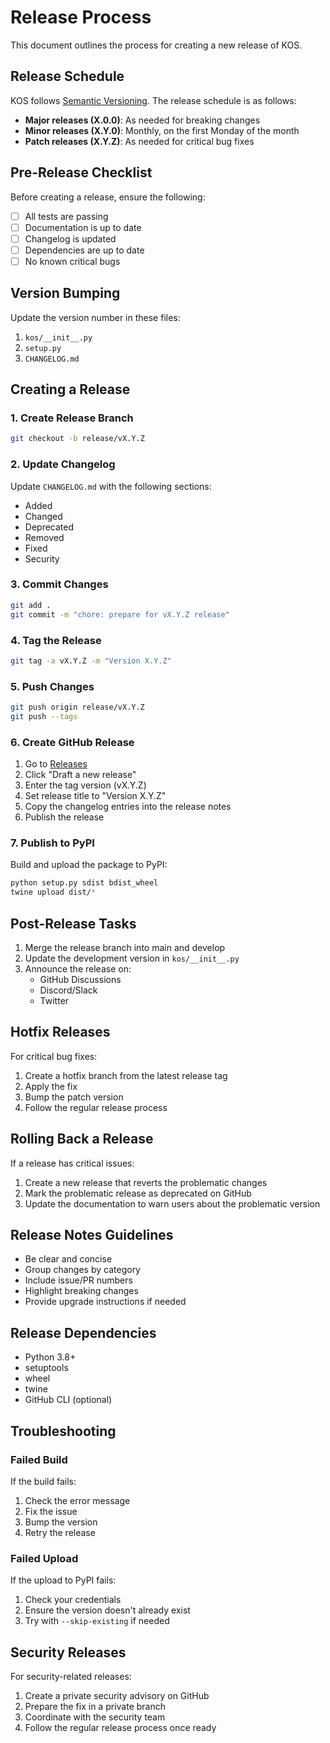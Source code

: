 # Release Process

This document outlines the process for creating a new release of KOS.

## Release Schedule

KOS follows [Semantic Versioning](https://semver.org/). The release schedule is as follows:

- **Major releases (X.0.0)**: As needed for breaking changes
- **Minor releases (X.Y.0)**: Monthly, on the first Monday of the month
- **Patch releases (X.Y.Z)**: As needed for critical bug fixes

## Pre-Release Checklist

Before creating a release, ensure the following:

- [ ] All tests are passing
- [ ] Documentation is up to date
- [ ] Changelog is updated
- [ ] Dependencies are up to date
- [ ] No known critical bugs

## Version Bumping

Update the version number in these files:

1. `kos/__init__.py`
2. `setup.py`
3. `CHANGELOG.md`

## Creating a Release

### 1. Create Release Branch

```bash
git checkout -b release/vX.Y.Z
```

### 2. Update Changelog

Update `CHANGELOG.md` with the following sections:

- Added
- Changed
- Deprecated
- Removed
- Fixed
- Security

### 3. Commit Changes

```bash
git add .
git commit -m "chore: prepare for vX.Y.Z release"
```

### 4. Tag the Release

```bash
git tag -a vX.Y.Z -m "Version X.Y.Z"
```

### 5. Push Changes

```bash
git push origin release/vX.Y.Z
git push --tags
```

### 6. Create GitHub Release

1. Go to [Releases](https://github.com/yourusername/kos/releases)
2. Click "Draft a new release"
3. Enter the tag version (vX.Y.Z)
4. Set release title to "Version X.Y.Z"
5. Copy the changelog entries into the release notes
6. Publish the release

### 7. Publish to PyPI

Build and upload the package to PyPI:

```bash
python setup.py sdist bdist_wheel
twine upload dist/*
```

## Post-Release Tasks

1. Merge the release branch into main and develop
2. Update the development version in `kos/__init__.py`
3. Announce the release on:
   - GitHub Discussions
   - Discord/Slack
   - Twitter

## Hotfix Releases

For critical bug fixes:

1. Create a hotfix branch from the latest release tag
2. Apply the fix
3. Bump the patch version
4. Follow the regular release process

## Rolling Back a Release

If a release has critical issues:

1. Create a new release that reverts the problematic changes
2. Mark the problematic release as deprecated on GitHub
3. Update the documentation to warn users about the problematic version

## Release Notes Guidelines

- Be clear and concise
- Group changes by category
- Include issue/PR numbers
- Highlight breaking changes
- Provide upgrade instructions if needed

## Release Dependencies

- Python 3.8+
- setuptools
- wheel
- twine
- GitHub CLI (optional)

## Troubleshooting

### Failed Build

If the build fails:
1. Check the error message
2. Fix the issue
3. Bump the version
4. Retry the release

### Failed Upload

If the upload to PyPI fails:
1. Check your credentials
2. Ensure the version doesn't already exist
3. Try with `--skip-existing` if needed

## Security Releases

For security-related releases:
1. Create a private security advisory on GitHub
2. Prepare the fix in a private branch
3. Coordinate with the security team
4. Follow the regular release process once ready
